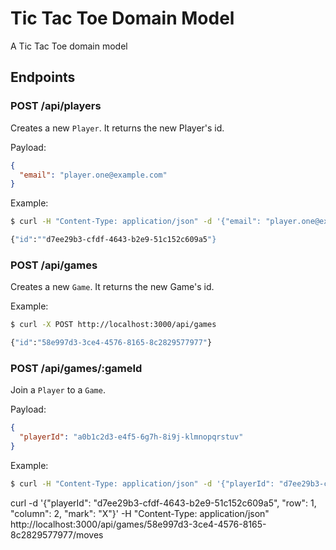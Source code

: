 # Tic Tac Toe Domain Model

A Tic Tac Toe domain model

## Endpoints

### POST /api/players

Creates a new `Player`.
It returns the new Player's id.

Payload:

```json
{
  "email": "player.one@example.com"
}
```

Example:

```bash
$ curl -H "Content-Type: application/json" -d '{"email": "player.one@example.com"}' http://localhost:3000/api/players

{"id":""d7ee29b3-cfdf-4643-b2e9-51c152c609a5"}
```

### POST /api/games

Creates a new `Game`.
It returns the new Game's id.

Example:

```bash
$ curl -X POST http://localhost:3000/api/games

{"id":"58e997d3-3ce4-4576-8165-8c2829577977"}
```

### POST /api/games/:gameId

Join a `Player` to a `Game`.

Payload:

```json
{
  "playerId": "a0b1c2d3-e4f5-6g7h-8i9j-klmnopqrstuv"
}
```

Example:

```bash
$ curl -H "Content-Type: application/json" -d '{"playerId": "d7ee29b3-cfdf-4643-b2e9-51c152c609a5"}' http://localhost:3000/api/games/58e997d3-3ce4-4576-8165-8c2829577977
```

curl -d '{"playerId": "d7ee29b3-cfdf-4643-b2e9-51c152c609a5", "row": 1, "column": 2, "mark": "X"}' -H "Content-Type: application/json" http://localhost:3000/api/games/58e997d3-3ce4-4576-8165-8c2829577977/moves
